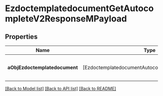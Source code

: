 # EzdoctemplatedocumentGetAutocompleteV2ResponseMPayload

## Properties
Name | Type | Description | Notes
------------ | ------------- | ------------- | -------------
**aObjEzdoctemplatedocument** | [EzdoctemplatedocumentAutocompleteElementResponse] | An array of Ezdoctemplatedocument autocomplete element response. | 

[[Back to Model list]](../README.md#documentation-for-models) [[Back to API list]](../README.md#documentation-for-api-endpoints) [[Back to README]](../README.md)


